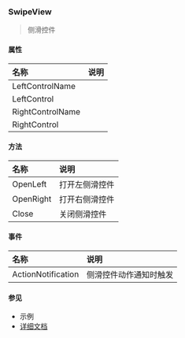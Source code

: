 ### SwipeView
> 侧滑控件

#### 属性
| 名称 | 说明 |
|:---|:---|
| LeftControlName |  |
| LeftControl |  |
| RightControlName |  |
| RightControl |  |

#### 方法
| 名称 | 说明 |
|:---|:---|
| OpenLeft | 打开左侧滑控件 |
| OpenRight | 打开右侧滑控件 |
| Close | 关闭侧滑控件 |

#### 事件
| 名称 | 说明 |
|:---|:---|
| ActionNotification | 侧滑控件动作通知时触发 |

#### 参见
* 示例
* [详细文档](https://www.smobiler.com/Help/html/T_Smobiler_Core_Controls_SwipeView.htm)